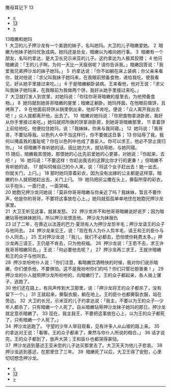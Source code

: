 ﻿





 撒母耳记下 13




* [<](bible/2SA12.md)
* [13](bible/2SA.md)
* [>](bible/2SA14.md)



 
13暗嫩和她玛  
1  大卫的儿子押沙龙有一个美貌的妹子，名叫她玛。大卫的儿子暗嫩爱她。 
2  暗嫩为他妹子她玛忧急成病。她玛还是处女，暗嫩以为难向她行事。 
3  暗嫩有一个朋友，名叫约拿达，是大卫长兄示米亚的儿子。这约拿达为人极其狡猾； 
4 他问暗嫩说：「王的儿子啊，为何一天比一天瘦弱呢？请你告诉我。」暗嫩回答说：「我爱我兄弟押沙龙的妹子她玛。」 
5  约拿达说：「你不如躺在床上装病；你父亲来看你，就对他说：『求父叫我妹子她玛来，在我眼前预备食物，递给我吃，使我看见，好从她手里接过来吃。』」 
6 于是暗嫩躺卧装病。王来看他，他对王说：「求父叫我妹子她玛来，在我眼前为我做两个饼，我好从她手里接过来吃。」  
7  大卫就打发人到宫里，对她玛说：「你往你哥哥暗嫩的屋里去，为他预备食物。」 
8  她玛就到她哥哥暗嫩的屋里；暗嫩正躺卧。她玛抟面，在他眼前做饼，且烤熟了， 
9 在他面前将饼从锅里倒出来，他却不肯吃，便说：「众人离开我出去吧！」众人就都离开他，出去了。 
10  暗嫩对她玛说：「你把食物拿进卧房，我好从你手里接过来吃。」她玛就把所做的饼拿进卧房，到她哥哥暗嫩那里， 
11 拿着饼上前给他吃，他便拉住她玛，说：「我妹妹，你来与我同寝。」 
12  她玛说：「我哥哥，不要玷辱我。以色列人中不当这样行，你不要做这丑事； 
13 你玷辱了我，我何以掩盖我的羞耻呢？你在以色列中也成了愚妄人。你可以求王，他必不禁止我归你。」 
14 但暗嫩不肯听她的话，因比她力大，就玷辱她，与她同寝。  
15 随后，暗嫩极其恨她，那恨她的心比先前爱她的心更甚，对她说：「你起来，去吧！」 
16  她玛说：「不要这样！你赶出我去的这罪比你才行的更重！」但暗嫩不肯听她的话， 
17 就叫伺候自己的仆人来，说：「将这个女子赶出去！她一出去，你就关门，上闩。」 
18 那时她玛穿着彩衣，因为没有出嫁的公主都是这样穿。暗嫩的仆人就把她赶出去，关门上闩。 
19  她玛把灰尘撒在头上，撕裂所穿的彩衣，以手抱头，一面行走，一面哭喊。  
20 她胞兄押沙龙问她说：「莫非你哥哥暗嫩与你亲近了吗？我妹妹，暂且不要作声，他是你的哥哥，不要将这事放在心上。」她玛就孤孤单单地住在她胞兄押沙龙家里。  
21  大卫王听见这事，就甚发怒。 
22  押沙龙并不和他哥哥暗嫩说好说歹；因为暗嫩玷辱他妹妹她玛，所以押沙龙恨恶他。 押沙龙为妹报仇  
23 过了二年，在靠近以法莲的巴力·夏琐有人为押沙龙剪羊毛；押沙龙请王的众子与他同去。 
24  押沙龙来见王，说：「现在有人为仆人剪羊毛，请王和王的臣仆与仆人同去。」 
25 王对押沙龙说：「我儿，我们不必都去，恐怕使你耗费太多。」押沙龙再三请王，王仍是不肯去，只为他祝福。 
26  押沙龙说：「王若不去，求王许我哥哥暗嫩同去。」王说：「何必要他去呢？」 
27  押沙龙再三求王，王就许暗嫩和王的众子与他同去。  
28  押沙龙吩咐仆人说：「你们注意，看暗嫩饮酒畅快的时候，我对你们说杀暗嫩，你们便杀他，不要惧怕。这不是我吩咐你们的吗？你们只管壮胆奋勇！」 
29  押沙龙的仆人就照押沙龙所吩咐的，向暗嫩行了。王的众子都起来，各人骑上骡子，逃跑了。  
30 他们还在路上，有风声传到大卫那里，说：「押沙龙将王的众子都杀了，没有留下一个。」 
31 王就起来，撕裂衣服，躺在地上。王的臣仆也都撕裂衣服，站在旁边。 
32  大卫的长兄，示米亚的儿子约拿达说：「我主，不要以为王的众子—少年人都杀了，只有暗嫩一个人死了。自从暗嫩玷辱押沙龙妹子她玛的那日，押沙龙就定意杀暗嫩了。 
33 现在，我主我王，不要把这事放在心上，以为王的众子都死了，只有暗嫩一个人死了。」  
34  押沙龙逃跑了。 守望的少年人举目观看，见有许多人从山坡的路上来。 
35  约拿达对王说：「看哪，王的众子都来了，果然与你仆人所说的相合。」 
36 话才说完，王的众子都到了，放声大哭；王和臣仆也都哭得甚恸。  
37  押沙龙逃到基述王亚米忽的儿子达买那里去了。大卫天天为他儿子悲哀。 
38  押沙龙逃到基述，在那里住了三年。 
39  暗嫩死了以后，大卫王得了安慰，心里切切想念押沙龙。 
* [<](bible/2SA12.md)
* [13](bible/2SA.md)
* [>](bible/2SA14.md)





---









